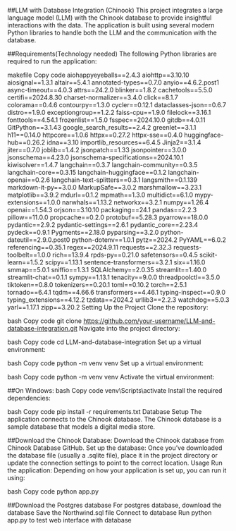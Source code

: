 ##LLM with Database Integration (Chinook)
This project integrates a large language model (LLM) with the Chinook database to provide insightful interactions with the data.
The application is built using several modern Python libraries to handle both the LLM and the communication with the database.

##Requirements(Technology needed)
The following Python libraries are required to run the application:

makefile
Copy code
aiohappyeyeballs==2.4.3
aiohttp==3.10.10
aiosignal==1.3.1
altair==5.4.1
annotated-types==0.7.0
anyio==4.6.2.post1
async-timeout==4.0.3
attrs==24.2.0
blinker==1.8.2
cachetools==5.5.0
certifi==2024.8.30
charset-normalizer==3.4.0
click==8.1.7
colorama==0.4.6
contourpy==1.3.0
cycler==0.12.1
dataclasses-json==0.6.7
distro==1.9.0
exceptiongroup==1.2.2
faiss-cpu==1.9.0
filelock==3.16.1
fonttools==4.54.1
frozenlist==1.5.0
fsspec==2024.10.0
gitdb==4.0.11
GitPython==3.1.43
google_search_results==2.4.2
greenlet==3.1.1
h11==0.14.0
httpcore==1.0.6
httpx==0.27.2
httpx-sse==0.4.0
huggingface-hub==0.26.2
idna==3.10
importlib_resources==6.4.5
Jinja2==3.1.4
jiter==0.7.0
joblib==1.4.2
jsonpatch==1.33
jsonpointer==3.0.0
jsonschema==4.23.0
jsonschema-specifications==2024.10.1
kiwisolver==1.4.7
langchain==0.3.7
langchain-community==0.3.5
langchain-core==0.3.15
langchain-huggingface==0.1.2
langchain-openai==0.2.6
langchain-text-splitters==0.3.1
langsmith==0.1.139
markdown-it-py==3.0.0
MarkupSafe==3.0.2
marshmallow==3.23.1
matplotlib==3.9.2
mdurl==0.1.2
mpmath==1.3.0
multidict==6.1.0
mypy-extensions==1.0.0
narwhals==1.13.2
networkx==3.2.1
numpy==1.26.4
openai==1.54.3
orjson==3.10.10
packaging==24.1
pandas==2.2.3
pillow==11.0.0
propcache==0.2.0
protobuf==5.28.3
pyarrow==18.0.0
pydantic==2.9.2
pydantic-settings==2.6.1
pydantic_core==2.23.4
pydeck==0.9.1
Pygments==2.18.0
pyparsing==3.2.0
python-dateutil==2.9.0.post0
python-dotenv==1.0.1
pytz==2024.2
PyYAML==6.0.2
referencing==0.35.1
regex==2024.9.11
requests==2.32.3
requests-toolbelt==1.0.0
rich==13.9.4
rpds-py==0.21.0
safetensors==0.4.5
scikit-learn==1.5.2
scipy==1.13.1
sentence-transformers==3.2.1
six==1.16.0
smmap==5.0.1
sniffio==1.3.1
SQLAlchemy==2.0.35
streamlit==1.40.0
streamlit-chat==0.1.1
sympy==1.13.1
tenacity==9.0.0
threadpoolctl==3.5.0
tiktoken==0.8.0
tokenizers==0.20.1
toml==0.10.2
torch==2.5.1
tornado==6.4.1
tqdm==4.66.6
transformers==4.46.1
typing-inspect==0.9.0
typing_extensions==4.12.2
tzdata==2024.2
urllib3==2.2.3
watchdog==5.0.3
yarl==1.17.1
zipp==3.20.2
Setting Up the Project
Clone the repository:

bash
Copy code
git clone https://github.com/your-username/LLM-and-database-integration.git
Navigate into the project directory:

bash
Copy code
cd LLM-and-database-integration
Set up a virtual environment:

bash
Copy code
python -m venv venv
Set up a virtual environment:

bash
Copy code
python -m venv venv
Activate the virtual environment:

##On Windows:
bash
Copy code
venv\Scripts\activate
Install the required dependencies:

bash
Copy code
pip install -r requirements.txt
Database Setup
The application connects to the Chinook database. The Chinook database is a sample database that models a digital media store.

##Download the Chinook Database:
Download the Chinook database from Chinook Database GitHub.
Set up the database:
Once you’ve downloaded the database file (usually a .sqlite file), place it in the project directory or update the connection settings to point to the correct location.
Usage
Run the application: Depending on how your application is set up, you can run it using:

bash
Copy code
python app.py

##Download the Postgres database
For postgres database, download the database
Save the Northwind.sql file
Connect to database
Run python app.py to test web interface with database
